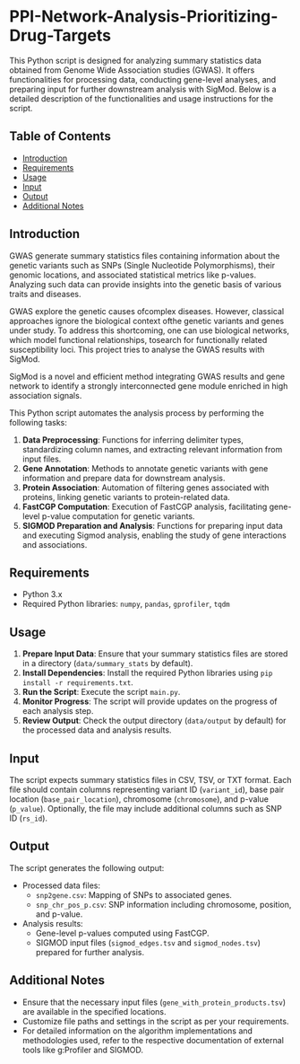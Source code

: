 # PPI-Network-Analysis-Prioritizing-Drug-Targets

This Python script is designed for analyzing summary statistics data obtained from Genome Wide Association studies (GWAS). It offers functionalities for processing data, conducting gene-level analyses, and preparing input for further downstream analysis with SigMod. Below is a detailed description of the functionalities and usage instructions for the script.

## Table of Contents

- [Introduction](#introduction)
- [Requirements](#requirements)
- [Usage](#usage)
- [Input](#input)
- [Output](#output)
- [Additional Notes](#additional-notes)

## Introduction

GWAS generate summary statistics files containing information about the genetic variants such as SNPs (Single Nucleotide Polymorphisms), their genomic locations, and associated statistical metrics like p-values. Analyzing such data can provide insights into the genetic basis of various traits and diseases.

GWAS explore the genetic causes ofcomplex diseases. However, classical approaches ignore the biological context ofthe genetic variants and genes under study. To address this shortcoming, one can use biological networks, which model functional relationships, tosearch for functionally related susceptibility loci. This project tries to analyse the GWAS results with SigMod.

SigMod is a novel and efficient method integrating GWAS results and gene network to identify a strongly interconnected gene module enriched in high association signals.

This Python script automates the analysis process by performing the following tasks:

1. **Data Preprocessing**: Functions for inferring delimiter types, standardizing column names, and extracting relevant information from input files.
2. **Gene Annotation**: Methods to annotate genetic variants with gene information and prepare data for downstream analysis.
3. **Protein Association**: Automation of filtering genes associated with proteins, linking genetic variants to protein-related data.
4. **FastCGP Computation**: Execution of FastCGP analysis, facilitating gene-level p-value computation for genetic variants.
5. **SIGMOD Preparation and Analysis**: Functions for preparing input data and executing Sigmod analysis, enabling the study of gene interactions and associations.


## Requirements

- Python 3.x
- Required Python libraries: `numpy`, `pandas`, `gprofiler`, `tqdm`

## Usage

1. **Prepare Input Data**: Ensure that your summary statistics files are stored in a directory (`data/summary_stats` by default).
2. **Install Dependencies**: Install the required Python libraries using `pip install -r requirements.txt`.
3. **Run the Script**: Execute the script `main.py`.
4. **Monitor Progress**: The script will provide updates on the progress of each analysis step.
5. **Review Output**: Check the output directory (`data/output` by default) for the processed data and analysis results.

## Input

The script expects summary statistics files in CSV, TSV, or TXT format. Each file should contain columns representing variant ID (`variant_id`), base pair location (`base_pair_location`), chromosome (`chromosome`), and p-value (`p_value`). Optionally, the file may include additional columns such as SNP ID (`rs_id`).

## Output

The script generates the following output:

- Processed data files:
  - `snp2gene.csv`: Mapping of SNPs to associated genes.
  - `snp_chr_pos_p.csv`: SNP information including chromosome, position, and p-value.
- Analysis results:
  - Gene-level p-values computed using FastCGP.
  - SIGMOD input files (`sigmod_edges.tsv` and `sigmod_nodes.tsv`) prepared for further analysis.

## Additional Notes

- Ensure that the necessary input files (`gene_with_protein_products.tsv`) are available in the specified locations.
- Customize file paths and settings in the script as per your requirements.
- For detailed information on the algorithm implementations and methodologies used, refer to the respective documentation of external tools like g:Profiler and SIGMOD.
